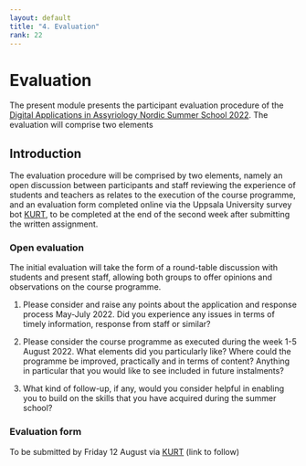 ```yaml
---
layout: default
title: "4. Evaluation"
rank: 22
---
```

# Evaluation

The present module presents the participant evaluation procedure of the [Digital Applications in Assyriology Nordic Summer School 2022](https://glow-gh.github.io/daa/). The evaluation will comprise two elements

## Introduction
The evaluation procedure will be comprised by two elements, namely an open discussion between participants and staff reviewing the experience of students and teachers as relates to the execution of the course programme, and an evaluation form completed online via the Uppsala University survey bot [KURT](https://doit.medfarm.uu.se/bin/kurt3/), to be completed at the end of the second week after submitting the written assignment.

### Open evaluation
The initial evaluation will take the form of a round-table discussion with students and present staff, allowing both groups to offer opinions and observations on the course programme.

1. Please consider and raise any points about the application and response process May-July 2022. Did you experience any issues in terms of timely information, response from staff or similar?

2. Please consider the course programme as executed during the week 1-5 August 2022. What elements did you particularly like? Where could the programme be improved, practically and in terms of content? Anything in particular that you would like to see included in future instalments?

3. What kind of follow-up, if any, would you consider helpful in enabling you to build on the skills that you have acquired during the summer school?

### Evaluation form
To be submitted by Friday 12 August via [KURT](https://doit.medfarm.uu.se/bin/kurt3/) (link to follow)